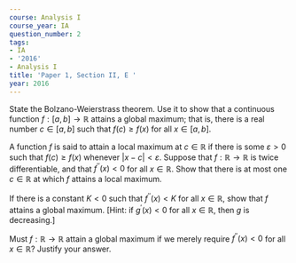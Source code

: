```yaml
---
course: Analysis I
course_year: IA
question_number: 2
tags:
- IA
- '2016'
- Analysis I
title: 'Paper 1, Section II, E '
year: 2016
---
```




State the Bolzano-Weierstrass theorem. Use it to show that a continuous function $f:[a, b] \rightarrow \mathbb{R}$ attains a global maximum; that is, there is a real number $c \in[a, b]$ such that $f(c) \geqslant f(x)$ for all $x \in[a, b]$.

A function $f$ is said to attain a local maximum at $c \in \mathbb{R}$ if there is some $\varepsilon>0$ such that $f(c) \geqslant f(x)$ whenever $|x-c|<\varepsilon$. Suppose that $f: \mathbb{R} \rightarrow \mathbb{R}$ is twice differentiable, and that $f^{\prime \prime}(x)<0$ for all $x \in \mathbb{R}$. Show that there is at most one $c \in \mathbb{R}$ at which $f$ attains a local maximum.

If there is a constant $K<0$ such that $f^{\prime \prime}(x)<K$ for all $x \in \mathbb{R}$, show that $f$ attains a global maximum. [Hint: if $g^{\prime}(x)<0$ for all $x \in \mathbb{R}$, then $g$ is decreasing.]

Must $f: \mathbb{R} \rightarrow \mathbb{R}$ attain a global maximum if we merely require $f^{\prime \prime}(x)<0$ for all $x \in \mathbb{R} ?$ Justify your answer.